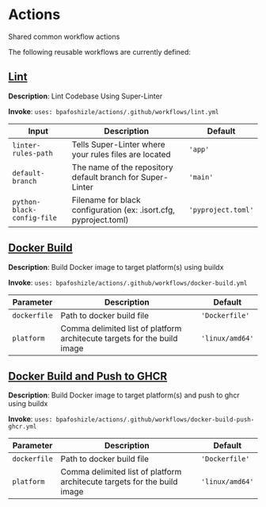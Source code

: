 # Actions
Shared common workflow actions

The following reusable workflows are currently defined:

## <ins>Lint</ins>

**Description**: Lint Codebase Using Super-Linter

**Invoke**: `uses: bpafoshizle/actions/.github/workflows/lint.yml`

|Input|Description|Default|
|-----|-----------|-------|
|`linter-rules-path`|Tells Super-Linter where your rules files are located|`'app'`|
|`default-branch`|The name of the repository default branch for Super-Linter|`'main'`|
|`python-black-config-file`|Filename for black configuration (ex: .isort.cfg, pyproject.toml)|`'pyproject.toml'`|

## <ins>Docker Build</ins>

**Description**: Build Docker image to target platform(s) using buildx

**Invoke**: `uses: bpafoshizle/actions/.github/workflows/docker-build.yml`

|Parameter|Description|Default|
|-----|-----------|-------|
|`dockerfile`|Path to docker build file|`'Dockerfile'`|
|`platform`|Comma delimited list of platform architecute targets for the build image|`'linux/amd64'`|

## <ins>Docker Build and Push to GHCR</ins>

**Description**: Build Docker image to target platform(s) and push to ghcr using buildx


**Invoke**: `uses: bpafoshizle/actions/.github/workflows/docker-build-push-ghcr.yml`

|Parameter|Description|Default|
|-----|-----------|-------|
|`dockerfile`|Path to docker build file|`'Dockerfile'`|
|`platform`|Comma delimited list of platform architecute targets for the build image|`'linux/amd64'`|
